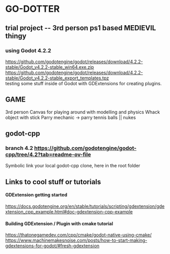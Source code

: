 # GO-DOTTER 
## trial project -- 3rd person ps1 based MEDIEVIL thingy
### using Godot 4.2.2 
https://github.com/godotengine/godot/releases/download/4.2.2-stable/Godot_v4.2.2-stable_win64.exe.zip \
https://github.com/godotengine/godot/releases/download/4.2.2-stable/Godot_v4.2.2-stable_export_templates.tpz \
testing some stuff inside of Godot with GDExtensions for creating plugins. 


## GAME
3rd person
Canvas for playing around with modelling and physics
Whack object with stick
Parry mechanic -> parry tennis balls || nukes


## godot-cpp
### branch 4.2 https://github.com/godotengine/godot-cpp/tree/4.2?tab=readme-ov-file
Symbolic link your local godot-cpp clone, here in the root folder 


## Links to cool stuff or tutorials

#### GDExtension getting started
https://docs.godotengine.org/en/stable/tutorials/scripting/gdextension/gdextension_cpp_example.html#doc-gdextension-cpp-example

#### Building GDExtension / Plugin with cmake tutorial
https://thatonegamedev.com/cpp/cmake/godot-native-using-cmake/ \
https://www.machinemakesnoise.com/posts/how-to-start-making-gdextensions-for-godot/#fresh-gdextension 

